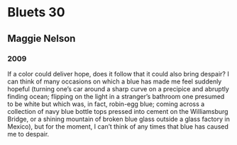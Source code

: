 # Bluets 30
## Maggie Nelson
### 2009

If a color could deliver hope, does it follow that it could also bring despair? I can think of many occasions on which a blue has made me feel suddenly hopeful (turning one’s car around a sharp curve on a precipice and abruptly finding ocean; flipping on the light in a stranger’s bathroom one presumed to be white but which was, in fact, robin-egg blue; coming across a collection of navy blue bottle tops pressed into cement on the Williamsburg Bridge, or a shining mountain of broken blue glass outside a glass factory in Mexico), but for the moment, I can’t think of any times that blue has caused me to despair.
